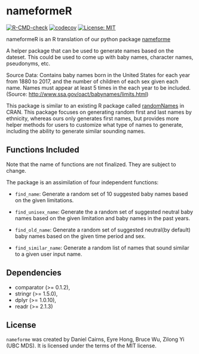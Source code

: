 
<!-- README.md is generated from README.Rmd. Please edit that file -->

# nameformeR

<!-- badges: start -->

[![R-CMD-check](https://github.com/UBC-MDS/nameformeR/actions/workflows/R-CMD-check.yaml/badge.svg)](https://github.com/UBC-MDS/nameformeR/actions/workflows/R-CMD-check.yaml)
[![codecov](https://codecov.io/gh/UBC-MDS/nameformeR/branch/main/graph/badge.svg?token=OvnPkhjXuL)](https://codecov.io/gh/UBC-MDS/nameformeR)
[![License:
MIT](https://img.shields.io/badge/License-MIT-yellow.svg)](https://opensource.org/licenses/MIT)
<!-- badges: end -->

nameformeR is an R translation of our python package
[nameforme](https://github.com/UBC-MDS/nameforme)

A helper package that can be used to generate names based on the
dateset. This could be used to come up with baby names, character names,
pseudonyms, etc.

Source Data: Contains baby names born in the United States for each year
from 1880 to 2017, and the number of children of each sex given each
name. Names must appear at least 5 times in the each year to be
included. (Source: <http://www.ssa.gov/oact/babynames/limits.html>)

This package is similar to an existing R package called
[randomNames](https://cran.r-project.org/web/packages/randomNames/) in
CRAN. This package focuses on generating random first and last names by
ethnicity, whereas ours only generates first names, but provides more
helper methods for users to customize what type of names to generate,
including the ability to generate similar sounding names.

## Functions Included

Note that the name of functions are not finalized. They are subject to
change.

The package is an assimilation of four independent functions:

- `find_name`: Generate a random set of 10 suggested baby names based on
  the given limitations.

- `find_unisex_name`: Generate the a random set of suggested neutral
  baby names based on the given limitation and baby names in the past
  years.

- `find_old_name`: Generate a random set of suggested neutral(by
  default) baby names based on the given time period and sex.

- `find_similar_name`: Generate a random list of names that sound
  similar to a given user input name.

## Dependencies

- comparator (\>= 0.1.2),
- stringr (\>= 1.5.0),
- dplyr (\>= 1.0.10),
- readr (\>= 2.1.3)

## License

`nameforme` was created by Daniel Cairns, Eyre Hong, Bruce Wu, Zilong Yi
(UBC MDS). It is licensed under the terms of the MIT license.
